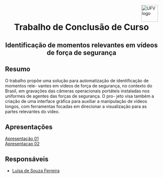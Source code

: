 <img src="https://cdn.discordapp.com/attachments/729689711416967239/844210892916523018/Ygemzly2XsP3gzFbXjFyExvD00B3rBvPbDEOoNOB-4uL4NLF1YKM6kiypik1H4koNc5_sNVAAAy_PDq_kmh_CRmn1dvC1uyeckCs.png" alt="UFV logo" title="UFV" align="right" height="55" />

<br>
<h1 align = "center"> Trabalho de Conclusão de Curso </h1>


<h2 align = "center"> Identificação de momentos relevantes em vídeos de força de segurança
 </h2>
 
## Resumo
O trabalho propõe uma solução para automatização de identificação de momentos rele-
vantes em vídeos de força de segurança, no contexto do Brasil, em gravações das câmeras
operacionais portáteis instaladas nos uniformes de agentes das forças de segurança. O pro-
jeto visa também a criação de uma interface gráfica para auxiliar a manipulação de vídeos
longos, com ferramentas focadas em direcionar a visualização para as partes relevantes do
vídeo.

## Apresentações
[Apresentação 01](https://docs.google.com/presentation/d/1NVzNI3c1YIMRdeoUb1FU5xx8aukoAmT51abF-LOQeoU/present?usp=sharing) <br>
[Apresentaçao 02](https://docs.google.com/presentation/d/1XQawjQF3b-injrrN9ToZB9NO3Rr0Dlp2RZndsKB881I/present?usp=sharing)

## Responsáveis
- [Luísa de Souza Ferreira](https://github.com/ferreiraluisa)


